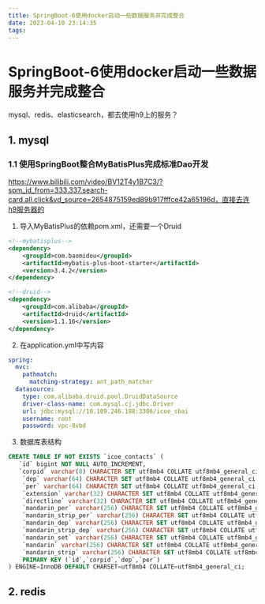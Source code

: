 ```yaml
---
title: SpringBoot-6使用docker启动一些数据服务并完成整合
date: 2023-04-10 23:14:35
tags:
---
```


# SpringBoot-6使用docker启动一些数据服务并完成整合

mysql、redis、elasticsearch，都去使用h9上的服务？

## 1. mysql

### 1.1 使用SpringBoot整合MyBatisPlus完成标准Dao开发

https://www.bilibili.com/video/BV12T4y1B7C3/?spm_id_from=333.337.search-card.all.click&vd_source=2654875159ed89b917fffce42a65196d，直接去连h9服务器的

1. 导入MyBatisPlus的依赖pom.xml，还需要一个Druid

```xml
<!--mybatisplus-->
<dependency>
    <groupId>com.baomidou</groupId>
    <artifactId>mybatis-plus-boot-starter</artifactId>
    <version>3.4.2</version>
</dependency>

<!--druid-->
<dependency>
    <groupId>com.alibaba</groupId>
    <artifactId>druid</artifactId>
    <version>1.1.16</version>
</dependency>
```

2. 在application.yml中写内容

```yaml
spring:
  mvc:
    pathmatch:
      matching-strategy: ant_path_matcher
  datasource:
    type: com.alibaba.druid.pool.DruidDataSource
    driver-class-name: com.mysql.cj.jdbc.Driver
    url: jdbc:mysql://10.109.246.188:3306/icoe_sbai
    username: root
    password: vpc-8vbd
```

3. 数据库表结构

```sql
CREATE TABLE IF NOT EXISTS `icoe_contacts` (
   `id` bigint NOT NULL AUTO_INCREMENT,
   `corpid` varchar(8) CHARACTER SET utf8mb4 COLLATE utf8mb4_general_ci NOT NULL,
    `dep` varchar(64) CHARACTER SET utf8mb4 COLLATE utf8mb4_general_ci NOT NULL,
    `per` varchar(64) CHARACTER SET utf8mb4 COLLATE utf8mb4_general_ci NOT NULL,
    `extension` varchar(32) CHARACTER SET utf8mb4 COLLATE utf8mb4_general_ci NOT NULL,
    `directline` varchar(32) CHARACTER SET utf8mb4 COLLATE utf8mb4_general_ci NOT NULL,
    `mandarin_per` varchar(256) CHARACTER SET utf8mb4 COLLATE utf8mb4_general_ci NOT NULL,
    `mandarin_strip_per` varchar(256) CHARACTER SET utf8mb4 COLLATE utf8mb4_general_ci NOT NULL,
    `mandarin_dep` varchar(256) CHARACTER SET utf8mb4 COLLATE utf8mb4_general_ci NOT NULL,
    `mandarin_strip_dep` varchar(256) CHARACTER SET utf8mb4 COLLATE utf8mb4_general_ci NOT NULL,
    `mandarin_set` varchar(256) CHARACTER SET utf8mb4 COLLATE utf8mb4_general_ci NOT NULL,
    `mandarin` varchar(256) CHARACTER SET utf8mb4 COLLATE utf8mb4_general_ci NOT NULL,
    `mandarin_strip` varchar(256) CHARACTER SET utf8mb4 COLLATE utf8mb4_general_ci NOT NULL,
    PRIMARY KEY (`id`,`corpid`,`dep`,`per`)
) ENGINE=InnoDB DEFAULT CHARSET=utf8mb4 COLLATE=utf8mb4_general_ci;
```









## 2. redis
